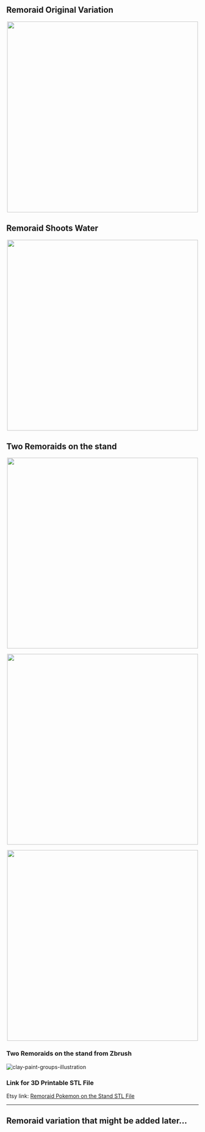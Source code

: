 ## Remoraid Original Variation

<p align="center">
  <img src="https://user-images.githubusercontent.com/78694043/177384979-d1a0d38f-201e-4340-be0f-9745491b850d.jpg" height="500">
</p>

## Remoraid Shoots Water

<p align="center">
  <img src="https://user-images.githubusercontent.com/78694043/177386290-cacd8a56-ef82-4402-8c77-a022e330bd29.jpg" height="500">
</p>

## Two Remoraids on the stand

<p align="center">
  <img src="https://user-images.githubusercontent.com/78694043/177386341-6f537021-e23b-491e-8735-3def682e438e.jpg" height="500">
</p>

<p align="center">
  <img src="https://user-images.githubusercontent.com/78694043/177386355-227e210d-d2ff-4b07-a539-466cfcb07484.jpg" height="500">
</p>


<p align="center">
  <img src="https://user-images.githubusercontent.com/78694043/177386153-881077c2-b9b0-4117-b89b-c6963dce3a09.jpg" height="500">
</p>

### Two Remoraids on the stand from Zbrush

![clay-paint-groups-illustration](https://user-images.githubusercontent.com/78694043/177386640-700ab661-3984-4e27-9b95-cca9195132f8.jpg)


###  Link for 3D Printable STL File 

Etsy link: [Remoraid Pokemon on the Stand STL File](https://www.etsy.com/listing/1263557889/remoraid-pokemon-on-the-stand-stl-file?ref=listing_published_alert)

_____

## Remoraid variation that might be added later...
